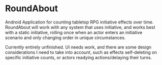 # RoundAbout
Android Application for counting tabletop RPG initiative effects over time. RoundAbout will work with any system that uses initiative, and works best with a static initiative, rolling once when an actor enters an initiative scenario and only changing order in unique circumstances.

Currently entirely unfinished. UI needs work, and there are some design considerations I need to take into account, such as effects self-deleting on specific initiative counts, or actors readying actions/delaying their turns.
